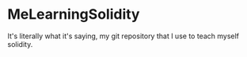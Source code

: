# MeLearningSolidity
It's literally what it's saying, my git repository that I use to teach myself solidity.
